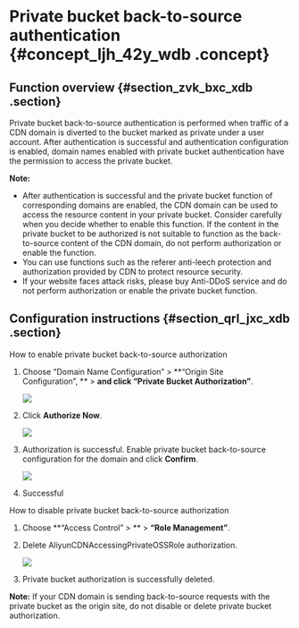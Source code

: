 # Private bucket back-to-source authentication {#concept_ljh_42y_wdb .concept}

## Function overview {#section_zvk_bxc_xdb .section}

Private bucket back-to-source authentication is performed when traffic of a CDN domain is diverted to the bucket marked as private under a user account. After authentication is successful and authentication configuration is enabled, domain names enabled with private bucket authentication have the permission to access the private bucket.

**Note:** 

-   After authentication is successful and the private bucket function of corresponding domains are enabled, the CDN domain can be used to access the resource content in your private bucket. Consider carefully when you decide whether to enable this function. If the content in the private bucket to be authorized is not suitable to function as the back-to-source content of the CDN domain, do not perform authorization or enable the function.
-   You can use functions such as the referer anti-leech protection and authorization provided by CDN to protect resource security.
-   If your website faces attack risks, please buy Anti-DDoS service and do not perform authorization or enable the private bucket function.

## Configuration instructions {#section_qrl_jxc_xdb .section}

How to enable private bucket back-to-source authorization

1.  Choose “Domain Name Configuration” \> **“Origin Site Configuration”, ** \> **and click “Private Bucket Authorization”**.

    ![](http://static-aliyun-doc.oss-cn-hangzhou.aliyuncs.com/assets/img/5143/3335_en-US.png)

2.  Click **Authorize Now**.

    ![](http://static-aliyun-doc.oss-cn-hangzhou.aliyuncs.com/assets/img/5143/3336_en-US.png)

3.  Authorization is successful. Enable private bucket back-to-source configuration for the domain and click **Confirm**.

    ![](http://static-aliyun-doc.oss-cn-hangzhou.aliyuncs.com/assets/img/5143/3337_en-US.png)

4.  Successful

How to disable private bucket back-to-source authorization

1.  Choose **“Access Control” \> ** \> **“Role Management”**.
2.  Delete AliyunCDNAccessingPrivateOSSRole authorization.

    ![](http://static-aliyun-doc.oss-cn-hangzhou.aliyuncs.com/assets/img/5143/3338_en-US.png)

3.  Private bucket authorization is successfully deleted.

**Note:** If your CDN domain is sending back-to-source requests with the private bucket as the origin site, do not disable or delete private bucket authorization.

